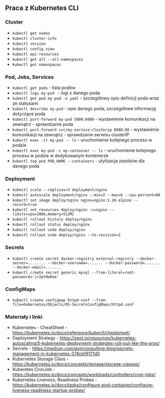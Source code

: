 ## Praca z Kubernetes CLI

### Cluster

- `kubectl get nodes`
- `kubectl cluster-info`
- `kubectl version`
- `kubectl config view`
- `kubectl api-resources`
- `kubectl get all --all-namespaces` 
- `kubectl get namespaces`

### Pod, Jobs, Services
- `kubectl get pods` - lista podów
- `kubectl logs my-pod ` - logi z danego poda
- `kubectl get pod my-pod -o yaml` - szczegółowy opis definicji poda wraz ze statusami 
- `kubectl describe my-pod` - opis danego poda, szczegółowe informację dotyczące poda
- `kubectl port-forward my-pod 5000:6000` - wystawienie komunikacji na zewnątrz - sprawdzanie poda 
- `kubectl port-forward svc/my-service-clusterip 8888:88` - wystawienie komunikacji na zewnątrz - sprawdzanie serwisu clusterIP
- `kubectl exec -it my-pod -- ls` - uruchomienie kolejnego procesu w podzie
- `kubectl exec my-pod -c my-container -- ls` - uruchomienie kolejnego procesu w podzie w dedykowanym kontenerze
- `kubectl top pod POD_NAME --containers` - utylizacja zasobów dla danego poda

### Deployment
- `kubectl scale --replicas=3 deployment/nginx`
- `kubectl autoscale deployment/nginx --min=2 --max=6 --cpu-percent=80`
- `kubectl set image deploy/nginx nginx=nginx:1.18-alpine --record=true`
- `kubectl set resources deploy/nginx -c=nginx --limits=cpu=200m,memory=512Mi`
- `kubectl rollout history deploy/nginx`
- `kubectl rollout status deploy/nginx`
- `kubectl rollout undo deploy/nginx`
- `kubectl rollout undo deploy/nginx --to-revision=2`

### Secrets
- `kubectl create secret docker-registry external-registry --docker-server=........ --docker-username=....... --docker-password=....... --docker-email=.......`
- `kubectl create secret generic mysql --from-literal=root-password='ir2pYdwKea'`

###  ConfigMaps
- `kubectl create configmap httpd-conf --from-file=Kubernetes/Objects/05-SecretsConfigMaps/httpd.conf`


### Materiały i linki

- Kubernetes - CheatSheet - https://kubernetes.io/docs/reference/kubectl/cheatsheet/
- Deployment Strategy - https://spot.io/resources/kubernetes-autoscaling/5-kubernetes-deployment-strategies-roll-out-like-the-pros/
- Secrets - https://medium.com/avmconsulting-blog/secrets-management-in-kubernetes-378cbf8171d0
- Kubernetes Storage Class - https://kubernetes.io/docs/concepts/storage/storage-classes/
- Kuberetes CronJob - https://kubernetes.io/docs/concepts/workloads/controllers/cron-jobs/
- Kubernetes Liveness, Readiness Probes - https://kubernetes.io/docs/tasks/configure-pod-container/configure-liveness-readiness-startup-probes/
